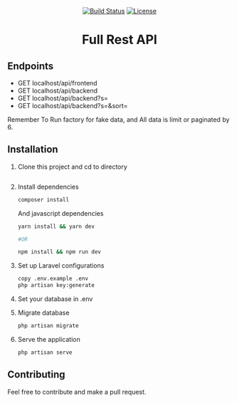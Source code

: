 <p align="center">
<a href="https://travis-ci.org/laravel/framework"><img src="https://travis-ci.org/laravel/framework.svg" alt="Build Status"></a>
<a href="https://packagist.org/packages/laravel/framework"><img src="https://img.shields.io/packagist/l/laravel/framework" alt="License"></a>
</p>

<h1 align="center">Full Rest API</h1>

## Endpoints

- GET localhost/api/frontend
- GET localhost/api/backend
- GET localhost/api/backend?s=
- GET localhost/api/backend?s=&sort=

Remember To Run factory for fake data, and All data is limit or paginated by 6.

## Installation
1. Clone this project and cd to directory
    ```bash
    ```
2. Install dependencies
    ```bash
    composer install
    ```
    And javascript dependencies
    ```bash
    yarn install && yarn dev

    #OR

    npm install && npm run dev
    ```

3. Set up Laravel configurations
    ```bash
    copy .env.example .env
    php artisan key:generate
    ```

4. Set your database in .env

5. Migrate database
    ```bash
    php artisan migrate
    ```

6. Serve the application
    ```bash
    php artisan serve
    ```

## Contributing
Feel free to contribute and make a pull request.
